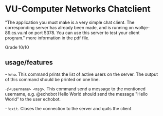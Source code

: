 # VU-Computer Networks Chatclient

"The application you must make is a very simple chat client. The corresponding server has
already been made, and is running on wolkje-89.cs.vu.nl on port 5378. You can use
this server to test your client program."
more information in the pdf file.

Grade 10/10

## usage/features
-`!who`. This command prints the list of active users on the server. The output of this
command should be printed on one line.

-`@<username> <msg>`. This command send a message to the mentioned username, e.g.
 @echobot Hello World should send the message "Hello World" to the user echobot.

-`!exit`. Closes the connection to the server and quits the client
